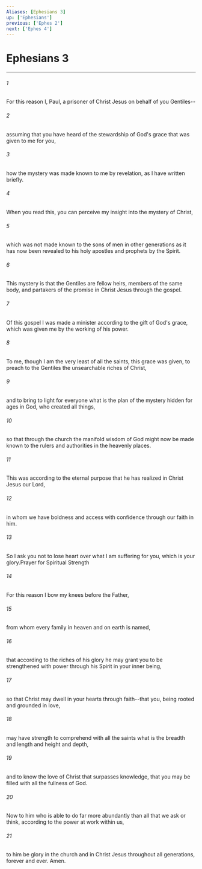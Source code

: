 ```yaml
---
Aliases: [Ephesians 3]
up: ['Ephesians']
previous: ['Ephes 2']
next: ['Ephes 4']
---
```

# Ephesians 3
***



###### 1 
For this reason I, Paul, a prisoner of Christ Jesus on behalf of you Gentiles-- 

###### 2 
assuming that you have heard of the stewardship of God's grace that was given to me for you, 

###### 3 
how the mystery was made known to me by revelation, as I have written briefly. 

###### 4 
When you read this, you can perceive my insight into the mystery of Christ, 

###### 5 
which was not made known to the sons of men in other generations as it has now been revealed to his holy apostles and prophets by the Spirit. 

###### 6 
This mystery is that the Gentiles are fellow heirs, members of the same body, and partakers of the promise in Christ Jesus through the gospel. 

###### 7 
Of this gospel I was made a minister according to the gift of God's grace, which was given me by the working of his power. 

###### 8 
To me, though I am the very least of all the saints, this grace was given, to preach to the Gentiles the unsearchable riches of Christ, 

###### 9 
and to bring to light for everyone what is the plan of the mystery hidden for ages in God, who created all things, 

###### 10 
so that through the church the manifold wisdom of God might now be made known to the rulers and authorities in the heavenly places. 

###### 11 
This was according to the eternal purpose that he has realized in Christ Jesus our Lord, 

###### 12 
in whom we have boldness and access with confidence through our faith in him. 

###### 13 
So I ask you not to lose heart over what I am suffering for you, which is your glory.Prayer for Spiritual Strength 

###### 14 
For this reason I bow my knees before the Father, 

###### 15 
from whom every family in heaven and on earth is named, 

###### 16 
that according to the riches of his glory he may grant you to be strengthened with power through his Spirit in your inner being, 

###### 17 
so that Christ may dwell in your hearts through faith--that you, being rooted and grounded in love, 

###### 18 
may have strength to comprehend with all the saints what is the breadth and length and height and depth, 

###### 19 
and to know the love of Christ that surpasses knowledge, that you may be filled with all the fullness of God. 

###### 20 
Now to him who is able to do far more abundantly than all that we ask or think, according to the power at work within us, 

###### 21 
to him be glory in the church and in Christ Jesus throughout all generations, forever and ever. Amen.
